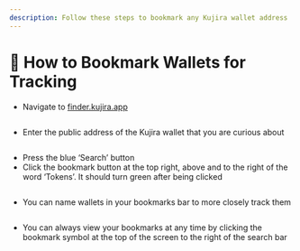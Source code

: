 ```yaml
---
description: Follow these steps to bookmark any Kujira wallet address
---
```


# 📰 How to Bookmark Wallets for Tracking

* Navigate to [finder.kujira.app](https://finder.kujira.app/)

<figure><img src="https://lh5.googleusercontent.com/wz-1fWwyLfCwSQ7V71STYQ4FiGdLTVDuoMDNW_2XZtZkWSR5e_wfLhWRKlmBoGqvKtkflPH1aVQTQjo6BW-vjpVz7kaNdjk-Gj2mGdA9EMiuLdkbtVnTe6_4BDFOzXV_jfeE-OGEeyjcT2yThqGVVFw" alt=""><figcaption></figcaption></figure>

* Enter the public address of the Kujira wallet that you are curious about



<figure><img src="https://lh5.googleusercontent.com/Nf6RdYZLT8hamzcst7VfkXcLvoAdIf02o29nSCXHcUDbESsvPlVBZFhNNIhM3QAByZ5UiMEdRlehgaZKc7T08EyhjNwBw8HNFI_ZyMDchEESLtolxzUMFuuoglp-fJsjrdyVHJ4tF4lA8ZZr89x0iuM" alt=""><figcaption></figcaption></figure>

* Press the blue ‘Search’ button
* Click the bookmark button at the top right, above and to the right of the word ‘Tokens’. It should turn green after being clicked

<figure><img src="https://lh5.googleusercontent.com/uKjny53pzTrjuVgr3-JzVhl2gTWUn24CjFlMWhgAfC7q-Bt0zbfHqMjcdxyWvFaFz2ukv5QeKyKgCcCx6v7nEvLjkHA36cFa4V4wPh4716uJjHMBuIeibZqB4oerg795q8N71nMqMaLy_3aZBYceGEE" alt=""><figcaption></figcaption></figure>

* You can name wallets in your bookmarks bar to more closely track them

<figure><img src="https://lh6.googleusercontent.com/EsvJ2ycVTniEnRhL29vZNfkvuOltW0KwIFaBYcmxJKVEybO0OoAhctbVWyzMEL6a8ofzdMldcPXeGd_3u4qcHldaBtzfQlo0njb4q6rzuLzUrSORkoyiThJrKBP_aRq3BWAEWCPLXBbuO7zElcFZ108" alt=""><figcaption></figcaption></figure>

* You can always view your bookmarks at any time by clicking the bookmark symbol at the top of the screen to the right of the search bar
